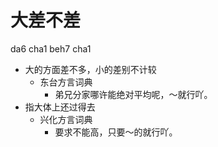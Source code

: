 # 大差不差
da6 cha1 beh7 cha1
+ 大的方面差不多，小的差别不计较
  * 东台方言词典
    - 弟兄分家哪许能绝对平均呢，～就行吖。
+ 指大体上还过得去
  * 兴化方言词典
    - 要求不能高，只要～的就行吖。
